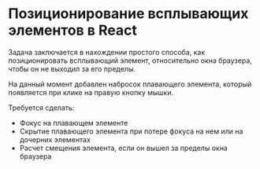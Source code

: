 Позиционирование всплывающих элементов в React
==============================================

Задача заключается в нахождении простого способа, как позиционировать всплывающий 
элемент, относительно окна браузера, чтобы он не выходил за его пределы.

На данный момент добавлен набросок плавающего элемента, который появляется при клике на правую кнопку мышки.

Требуется сделать:
- Фокус на плавающем элементе
- Скрытие плавающего элемента при потере фокуса на нем или на дочерних элементах
- Расчет смещения элемента, если он вышел за пределы окна браузера